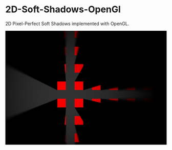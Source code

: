 # 2D-Soft-Shadows-OpenGl

2D Pixel-Perfect Soft Shadows implemented with OpenGL.

![screenshot](https://github.com/Porraryd/2D-Soft-Shadows-OpenGl/blob/master/screenshot.png?raw=true)
